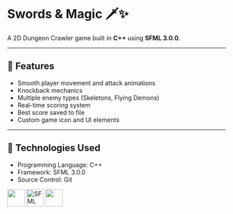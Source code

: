 # Swords & Magic 🗡️✨

A 2D Dungeon Crawler game built in **C++** using **SFML 3.0.0**.

---

## 🧩 Features
- Smooth player movement and attack animations
- Knockback mechanics
- Multiple enemy types (Skeletons, Flying Demons)
- Real-time scoring system
- Best score saved to file
- Custom game icon and UI elements

---

## 🧰 Technologies Used
- Programming Language: C++
- Framework: SFML 3.0.0
- Source Control: Git

<p align="left">
  <img src="https://skillicons.dev/icons?i=cpp" height="40" />
  <img src="https://upload.wikimedia.org/wikipedia/commons/a/a0/SFML_Logo.svg" height="40" alt="SFML" />
  <img src="https://skillicons.dev/icons?i=git" height="40" />
</p>
